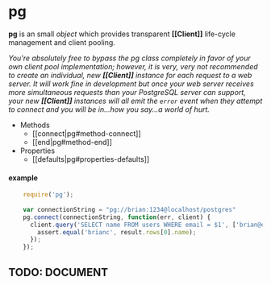# pg
__pg__ is an small _object_ which provides transparent __[[Client]]__ life-cycle management and client pooling.  

_You're absolutely free to bypass the pg class completely in favor of your own client pool implementation; however, it is very, very not recommended to create an individual, new __[[Client]]__ instance for each request to a web server.  It will work fine in development but once your web server receives more simultaneous requests than your PostgreSQL server can support, your new __[[Client]]__ instances will all emit the `error` event when they attempt to connect and you will be in...how you say...a world of hurt._

* Methods
  * [[connect|pg#method-connect]]
  * [[end|pg#method-end]]
* Properties
  * [[defaults|pg#properties-defaults]]

#### example
```javascript
    require('pg');
    
    var connectionString = "pg://brian:1234@localhost/postgres"
    pg.connect(connectionString, function(err, client) {
      client.query('SELECT name FROM users WHERE email = $1', ['brian@example.com'], function(err, result) {
        assert.equal('brianc', result.rows[0].name);
      });
    });
```

## TODO: DOCUMENT